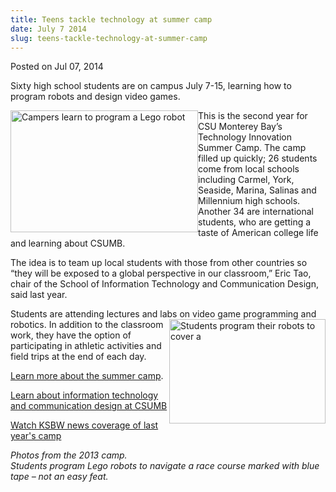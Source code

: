 ```yaml
---
title: Teens tackle technology at summer camp
date: July 7 2014
slug: teens-tackle-technology-at-summer-camp
---
```


 



<span class="date">Posted on Jul 07, 2014    </span>
<p>Sixty high school students are on campus July 7-15, learning how
to program robots and design video games.</p>
<p><img alt="Campers learn to program a Lego robot" src="https://news.csumb.edu/sites/default/files/65/attachments/news/images/programming_a_robot.png" style="width:300px; height:195px; float:left">This is the second
year for CSU Monterey Bay&#x2019;s Technology Innovation Summer Camp. The
camp filled up quickly; 26 students come from local schools
including Carmel, York, Seaside, Marina, Salinas and Millennium
high schools. Another 34 are international students, who are
getting a taste of American college life and learning about
CSUMB.</img></p>
<p>The idea is to team up local students with those from other
countries so &#x201C;they will be exposed to a global perspective in our
classroom,&#x201D; Eric Tao, chair of the School of Information Technology
and Communication Design, said last year.</p>
<p>Students are attending lectures and labs on video game
programming and robotics. In addition to the&#xA0;<img alt="Students program their robots to cover a " src="https://news.csumb.edu/sites/default/files/65/attachments/news/images/robot_course.png" style="width:250px; height:167px; float:right">classroom work,
they have the option of participating in athletic activities and
field trips at the end of each day.</img></p>
<p><a href="https://itcdland.csumb.edu/~leaps/projects.html" rel="nofollow">Learn more about the summer camp</a>.&#xA0;</p>
<p><a href="https://itcd.csumb.edu" rel="nofollow">Learn about
information technology and communication design at CSUMB</a></p>
<p><a href="https://www.ksbw.com/news/central-california/santa-cruz/technology-and-innovation-on-the-central-coast/-/5738976/20992806/-/qpxg3pz/-/index.html" rel="nofollow">Watch KSBW news coverage of last year&apos;s camp</a></p>
<p><em>Photos from the 2013 camp.<br>
Students program Lego robots to navigate a race course marked with
blue tape &#x2013; not an easy feat.</br></em></p>
<p><br>
<br>
&#xA0;</br></br></p>





 
